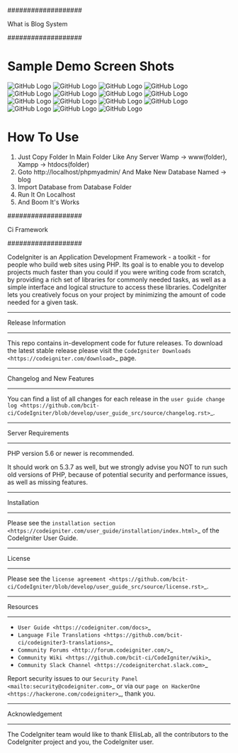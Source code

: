 ###################

What is Blog System

###################

# Sample Demo Screen Shots

![GitHub Logo](/pictures/1.png)
![GitHub Logo](/pictures/2.png)
![GitHub Logo](/pictures/3.png)
![GitHub Logo](/pictures/4.png)
![GitHub Logo](/pictures/5.png)
![GitHub Logo](/pictures/6.png)
![GitHub Logo](/pictures/7.png)
![GitHub Logo](/pictures/8.png)
![GitHub Logo](/pictures/9.png)
![GitHub Logo](/pictures/10.png)
![GitHub Logo](/pictures/11.png)
![GitHub Logo](/pictures/12.png)
![GitHub Logo](/pictures/13.png)
![GitHub Logo](/pictures/14.png)
![GitHub Logo](/pictures/15.png)

# How To Use

1. Just Copy Folder In Main Folder Like Any Server Wamp -> www(folder), Xampp -> htdocs(folder)
2. Goto http://localhost/phpmyadmin/ And Make New Database Named -> blog
3. Import Database from Database Folder
4. Run It On Localhost
5. And Boom It's Works

###################

Ci Framework

###################

CodeIgniter is an Application Development Framework - a toolkit - for people
who build web sites using PHP. Its goal is to enable you to develop projects
much faster than you could if you were writing code from scratch, by providing
a rich set of libraries for commonly needed tasks, as well as a simple
interface and logical structure to access these libraries. CodeIgniter lets
you creatively focus on your project by minimizing the amount of code needed
for a given task.

---

Release Information

---

This repo contains in-development code for future releases. To download the
latest stable release please visit the `CodeIgniter Downloads <https://codeigniter.com/download>`\_ page.

---

Changelog and New Features

---

You can find a list of all changes for each release in the `user guide change log <https://github.com/bcit-ci/CodeIgniter/blob/develop/user_guide_src/source/changelog.rst>`\_.

---

Server Requirements

---

PHP version 5.6 or newer is recommended.

It should work on 5.3.7 as well, but we strongly advise you NOT to run
such old versions of PHP, because of potential security and performance
issues, as well as missing features.

---

Installation

---

Please see the `installation section <https://codeigniter.com/user_guide/installation/index.html>`\_
of the CodeIgniter User Guide.

---

License

---

Please see the `license agreement <https://github.com/bcit-ci/CodeIgniter/blob/develop/user_guide_src/source/license.rst>`\_.

---

Resources

---

- `User Guide <https://codeigniter.com/docs>`\_
- `Language File Translations <https://github.com/bcit-ci/codeigniter3-translations>`\_
- `Community Forums <http://forum.codeigniter.com/>`\_
- `Community Wiki <https://github.com/bcit-ci/CodeIgniter/wiki>`\_
- `Community Slack Channel <https://codeigniterchat.slack.com>`\_

Report security issues to our `Security Panel <mailto:security@codeigniter.com>`_
or via our `page on HackerOne <https://hackerone.com/codeigniter>`_, thank you.

---

Acknowledgement

---

The CodeIgniter team would like to thank EllisLab, all the
contributors to the CodeIgniter project and you, the CodeIgniter user.
